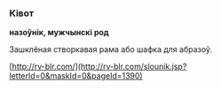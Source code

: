 ### Ківот
**назоўнік, мужчынскі род**

Зашклёная створкавая рама або шафка для абразоў.

<a rel="author">[http://rv-blr.com/](http://rv-blr.com/slounik.jsp?letterId=0&maskId=0&pageId=1390)</a>
